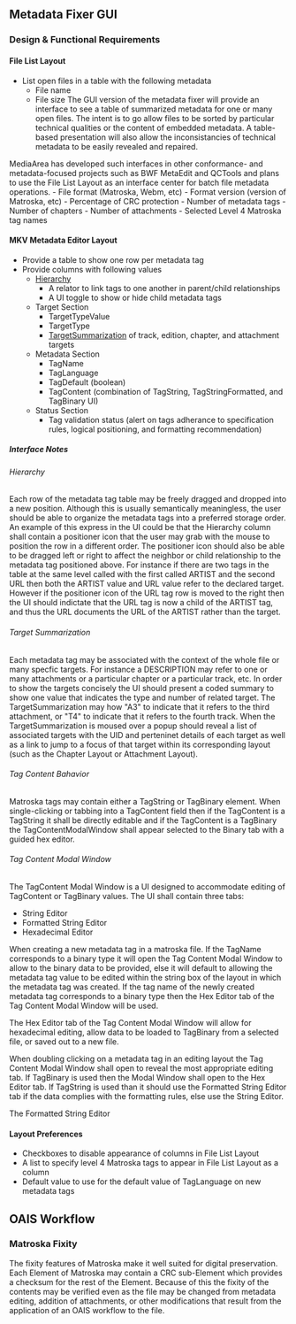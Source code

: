 ## Metadata Fixer GUI

### Design & Functional Requirements

#### File List Layout

- List open files in a table with the following metadata
    - File name
    - File size
The GUI version of the metadata fixer will provide an interface to see a table of summarized metadata for one or many open files. The intent is to go allow files to be sorted by particular technical qualities or the content of embedded metadata. A table-based presentation will also allow the inconsistancies of technical metadata to be easily revealed and repaired.

MediaArea has developed such interfaces in other conformance- and metadata-focused projects such as BWF MetaEdit and QCTools and plans to use the File List Layout as an interface center for batch file metadata operations.
    - File format (Matroska, Webm, etc)
    - Format version (version of Matroska, etc)
    - Percentage of CRC protection
    - Number of metadata tags
    - Number of chapters
    - Number of attachments
    - Selected Level 4 Matroska tag names

#### MKV Metadata Editor Layout

- Provide a table to show one row per metadata tag
- Provide columns with following values
    - [Hierarchy](#hierarchy)
        - A relator to link tags to one another in parent/child relationships
        - A UI toggle to show or hide child metadata tags 
    - Target Section
        - TargetTypeValue
        - TargetType
        - [TargetSummarization](#target-summarization) of track, edition, chapter, and attachment targets
    - Metadata Section
        - TagName
        - TagLanguage
        - TagDefault (boolean)
        - TagContent (combination of TagString, TagStringFormatted, and TagBinary UI)
    - Status Section
        - Tag validation status (alert on tags adherance to specification rules, logical positioning, and formatting recommendation)

##### Interface Notes

###### Hierarchy

Each row of the metadata tag table may be freely dragged and dropped into a new position. Although this is usually semantically meaningless, the user should be able to organize the metadata tags into a preferred storage order. An example of this express in the UI could be that the Hierarchy column shall contain a positioner icon that the user may grab with the mouse to position the row in a different order. The positioner icon should also be able to be dragged left or right to affect the neighbor or child relationship to the metadata tag positioned above. For instance if there are two tags in the table at the same level called with the first called ARTIST and the second URL then both the ARTIST value and URL value refer to the declared target. However if the positioner icon of the URL tag row is moved to the right then the UI should indictate that the URL tag is now a child of the ARTIST tag, and thus the URL documents the URL of the ARTIST rather than the target.

###### Target Summarization

Each metadata tag may be associated with the context of the whole file or many specfic targets. For instance a DESCRIPTION may refer to one or many attachments or a particular chapter or a particular track, etc. In order to show the targets concisely the UI should present a coded summary to show one value that indicates the type and number of related target. The TargetSummarization may how "A3" to indicate that it refers to the third attachment, or "T4" to indicate that it refers to the fourth track. When the TargetSummarization is moused over a popup should reveal a list of associated targets with the UID and perteninet details of each target as well as a link to jump to a focus of that target within its corresponding layout (such as the Chapter Layout or Attachment Layout).

###### Tag Content Bahavior

Matroska tags may contain either a TagString or TagBinary element. When single-clicking or tabbing into a TagContent field then if the TagContent is a TagString it shall be directly editable and if the TagContent is a TagBinary the TagContentModalWindow shall appear selected to the Binary tab with a guided hex editor.

###### Tag Content Modal Window

The TagContent Modal Window is a UI designed to accommodate editing of TagContent or TagBinary values. The UI shall contain three tabs:

- String Editor
- Formatted String Editor
- Hexadecimal Editor

When creating a new metadata tag in a matroska file. If the TagName corresponds to a binary type it will open the Tag Content Modal Window to allow to the binary data to be provided, else it will default to allowing the metadata tag value to be edited within the string box of the layout in which the metadata tag was created. If the tag name of the newly created metadata tag corresponds to a binary type then the Hex Editor tab of the Tag Content Modal Window will be used.

The Hex Editor tab of the Tag Content Modal Window will allow for hexadecimal editing, allow data to be loaded to TagBinary from a selected file, or saved out to a new file.

When doubling clicking on a metadata tag in an editing layout the Tag Content Modal Window shall open to reveal the most appropriate editing tab. If TagBinary is used then the Modal Window shall open to the Hex Editor tab. If TagString is used than it should use the Formatted String Editor tab if the data complies with the formatting rules, else use the String Editor.

The Formatted String Editor

#### Layout Preferences

- Checkboxes to disable appearance of columns in File List Layout
- A list to specify level 4 Matroska tags to appear in File List Layout as a column
- Default value to use for the default value of TagLanguage on new metadata tags

## OAIS Workflow

### Matroska Fixity

The fixity features of Matroska make it well suited for digital preservation. Each Element of Matroska may contain a CRC sub-Element which provides a checksum for the rest of the Element. Because of this the fixity of the contents may be verified even as the file may be changed from metadata editing, addition of attachments, or other modifications that result from the application of an OAIS workflow to the file.
